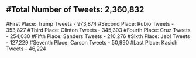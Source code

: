 #Total Number of Tweets: 2,360,832 
---
#First Place: Trump Tweets - 973,874
#Second Place: Rubio Tweets - 353,827
#Third Place: Clinton Tweets - 345,303
#Fourth Place: Cruz Tweets - 254,030
#Fifth Place: Sanders Tweets - 210,276
#Sixth Place: Jeb! Tweets - 127,229
#Seventh Place: Carson Tweets - 50,990
#Last Place: Kasich Tweets - 46,224
